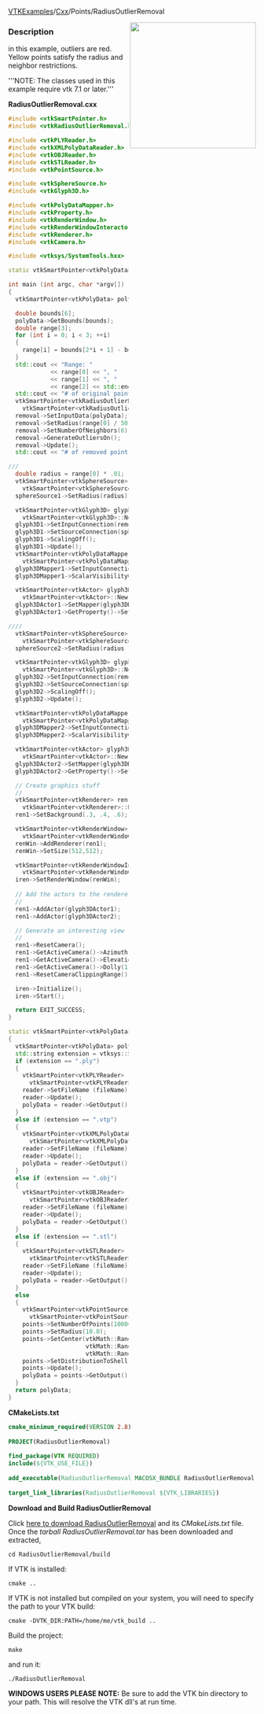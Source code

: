 [VTKExamples](/index/)/[Cxx](/Cxx)/Points/RadiusOutlierRemoval

<img align="right" src="https://github.com/lorensen/VTKExamples/blob/gh-pages/Testing/Baseline/Points/TestRadiusOutlierRemoval.png?raw=true" width="256" />

### Description
in this example, outliers are red. Yellow points satisfy the radius and neighbor restrictions.

'''NOTE: The classes used in this example require vtk 7.1 or later.'''

**RadiusOutlierRemoval.cxx**
```c++
#include <vtkSmartPointer.h>
#include <vtkRadiusOutlierRemoval.h>

#include <vtkPLYReader.h>
#include <vtkXMLPolyDataReader.h>
#include <vtkOBJReader.h>
#include <vtkSTLReader.h>
#include <vtkPointSource.h>

#include <vtkSphereSource.h>
#include <vtkGlyph3D.h>

#include <vtkPolyDataMapper.h>
#include <vtkProperty.h>
#include <vtkRenderWindow.h>
#include <vtkRenderWindowInteractor.h>
#include <vtkRenderer.h>
#include <vtkCamera.h>

#include <vtksys/SystemTools.hxx>

static vtkSmartPointer<vtkPolyData> ReadPolyData(const char *fileName);

int main (int argc, char *argv[])
{
  vtkSmartPointer<vtkPolyData> polyData = ReadPolyData(argc > 1 ? argv[1] : "");;

  double bounds[6];
  polyData->GetBounds(bounds);
  double range[3];
  for (int i = 0; i < 3; ++i)
  {
    range[i] = bounds[2*i + 1] - bounds[2*i];
  }
  std::cout << "Range: "
            << range[0] << ", "
            << range[1] << ", "
            << range[2] << std::endl;
  std::cout << "# of original points: " << polyData->GetNumberOfPoints() << std::endl;
  vtkSmartPointer<vtkRadiusOutlierRemoval> removal =
    vtkSmartPointer<vtkRadiusOutlierRemoval>::New();
  removal->SetInputData(polyData);
  removal->SetRadius(range[0] / 50.0);
  removal->SetNumberOfNeighbors(6);
  removal->GenerateOutliersOn();
  removal->Update();
  std::cout << "# of removed points: " << removal->GetNumberOfPointsRemoved() << std::endl;

///
  double radius = range[0] * .01;
  vtkSmartPointer<vtkSphereSource> sphereSource1 =
    vtkSmartPointer<vtkSphereSource>::New();
  sphereSource1->SetRadius(radius);

  vtkSmartPointer<vtkGlyph3D> glyph3D1 =
    vtkSmartPointer<vtkGlyph3D>::New();
  glyph3D1->SetInputConnection(removal->GetOutputPort());
  glyph3D1->SetSourceConnection(sphereSource1->GetOutputPort());
  glyph3D1->ScalingOff();
  glyph3D1->Update();
  vtkSmartPointer<vtkPolyDataMapper> glyph3DMapper1 =
    vtkSmartPointer<vtkPolyDataMapper>::New();
  glyph3DMapper1->SetInputConnection(glyph3D1->GetOutputPort());
  glyph3DMapper1->ScalarVisibilityOff();

  vtkSmartPointer<vtkActor> glyph3DActor1 =
    vtkSmartPointer<vtkActor>::New();
  glyph3DActor1->SetMapper(glyph3DMapper1);
  glyph3DActor1->GetProperty()->SetColor(0.8900, 0.8100, 0.3400);

////
  vtkSmartPointer<vtkSphereSource> sphereSource2 =
    vtkSmartPointer<vtkSphereSource>::New();
  sphereSource2->SetRadius(radius * .75);

  vtkSmartPointer<vtkGlyph3D> glyph3D2 =
    vtkSmartPointer<vtkGlyph3D>::New();
  glyph3D2->SetInputConnection(removal->GetOutputPort(1));
  glyph3D2->SetSourceConnection(sphereSource2->GetOutputPort());
  glyph3D2->ScalingOff();
  glyph3D2->Update();

  vtkSmartPointer<vtkPolyDataMapper> glyph3DMapper2 =
    vtkSmartPointer<vtkPolyDataMapper>::New();
  glyph3DMapper2->SetInputConnection(glyph3D2->GetOutputPort());
  glyph3DMapper2->ScalarVisibilityOff();

  vtkSmartPointer<vtkActor> glyph3DActor2 =
    vtkSmartPointer<vtkActor>::New();
  glyph3DActor2->SetMapper(glyph3DMapper2);
  glyph3DActor2->GetProperty()->SetColor(1.0000, 0.4900, 0.2500);

  // Create graphics stuff
  //
  vtkSmartPointer<vtkRenderer> ren1 =
    vtkSmartPointer<vtkRenderer>::New();
  ren1->SetBackground(.3, .4, .6);

  vtkSmartPointer<vtkRenderWindow> renWin =
    vtkSmartPointer<vtkRenderWindow>::New();
  renWin->AddRenderer(ren1);
  renWin->SetSize(512,512);

  vtkSmartPointer<vtkRenderWindowInteractor> iren =
    vtkSmartPointer<vtkRenderWindowInteractor>::New();
  iren->SetRenderWindow(renWin);
  
  // Add the actors to the renderer, set the background and size
  //
  ren1->AddActor(glyph3DActor1);
  ren1->AddActor(glyph3DActor2);

  // Generate an interesting view
  //
  ren1->ResetCamera();
  ren1->GetActiveCamera()->Azimuth(120);
  ren1->GetActiveCamera()->Elevation(30);
  ren1->GetActiveCamera()->Dolly(1.5);
  ren1->ResetCameraClippingRange();

  iren->Initialize();
  iren->Start();

  return EXIT_SUCCESS;
}

static vtkSmartPointer<vtkPolyData> ReadPolyData(const char *fileName)
{
  vtkSmartPointer<vtkPolyData> polyData;
  std::string extension = vtksys::SystemTools::GetFilenameExtension(std::string(fileName));
  if (extension == ".ply")
  {
    vtkSmartPointer<vtkPLYReader> reader =
      vtkSmartPointer<vtkPLYReader>::New();
    reader->SetFileName (fileName);
    reader->Update();
    polyData = reader->GetOutput();
  }
  else if (extension == ".vtp")
  {
    vtkSmartPointer<vtkXMLPolyDataReader> reader =
      vtkSmartPointer<vtkXMLPolyDataReader>::New();
    reader->SetFileName (fileName);
    reader->Update();
    polyData = reader->GetOutput();
  }
  else if (extension == ".obj")
  {
    vtkSmartPointer<vtkOBJReader> reader =
      vtkSmartPointer<vtkOBJReader>::New();
    reader->SetFileName (fileName);
    reader->Update();
    polyData = reader->GetOutput();
  }
  else if (extension == ".stl")
  {
    vtkSmartPointer<vtkSTLReader> reader =
      vtkSmartPointer<vtkSTLReader>::New();
    reader->SetFileName (fileName);
    reader->Update();
    polyData = reader->GetOutput();
  }
  else
  {
    vtkSmartPointer<vtkPointSource> points =
      vtkSmartPointer<vtkPointSource>::New();
    points->SetNumberOfPoints(10000);
    points->SetRadius(10.0);
    points->SetCenter(vtkMath::Random(-100, 100),
                      vtkMath::Random(-100, 100),
                      vtkMath::Random(-100, 100));
    points->SetDistributionToShell();
    points->Update();
    polyData = points->GetOutput();
  }
  return polyData;
}
```
**CMakeLists.txt**
```cmake
cmake_minimum_required(VERSION 2.8)
 
PROJECT(RadiusOutlierRemoval)
 
find_package(VTK REQUIRED)
include(${VTK_USE_FILE})
 
add_executable(RadiusOutlierRemoval MACOSX_BUNDLE RadiusOutlierRemoval.cxx)
 
target_link_libraries(RadiusOutlierRemoval ${VTK_LIBRARIES})
```

**Download and Build RadiusOutlierRemoval**

Click [here to download RadiusOutlierRemoval](https://github.com/lorensen/VTKWikiExamplesTarballs/raw/master/RadiusOutlierRemoval.tar) and its *CMakeLists.txt* file.
Once the *tarball RadiusOutlierRemoval.tar* has been downloaded and extracted,
```
cd RadiusOutlierRemoval/build 
```
If VTK is installed:
```
cmake ..
```
If VTK is not installed but compiled on your system, you will need to specify the path to your VTK build:
```
cmake -DVTK_DIR:PATH=/home/me/vtk_build ..
```
Build the project:
```
make
```
and run it:
```
./RadiusOutlierRemoval
```
**WINDOWS USERS PLEASE NOTE:** Be sure to add the VTK bin directory to your path. This will resolve the VTK dll's at run time.

